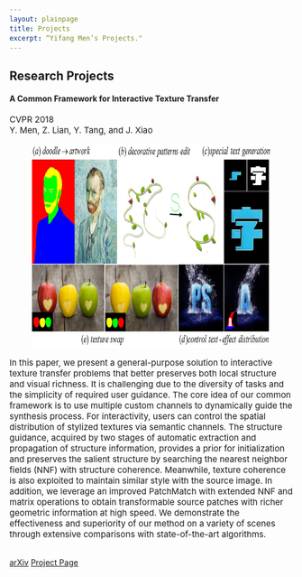 ```yaml
---
layout: plainpage
title: Projects
excerpt: “Yifang Men’s Projects."
---
```



<h2>Research Projects</h2>

<h4>A Common Framework for Interactive Texture Transfer</h4>
<p style="font-size: 15px">
CVPR 2018<br>
Y. Men, Z. Lian, Y. Tang, and J. Xiao
</p>

<figure class="research-proj-img1">
    <img src="/images/projects/cfitt_easer.jpg" alt="" style="height: 360px; width:auto"/>
</figure>
<p style="font-size: 15px">In this paper, we present a general-purpose solution to interactive texture transfer problems that better preserves both local structure and visual richness. It is challenging due to the diversity of tasks and the simplicity of required user guidance. The core idea of our common framework is to use multiple custom channels to dynamically guide the synthesis process. For interactivity, users can control the spatial distribution of stylized textures via semantic channels. The structure guidance, acquired by two stages of automatic extraction and propagation of structure information, provides a prior for initialization and preserves the salient structure by searching the nearest neighbor fields (NNF) with structure coherence. Meanwhile, texture coherence is also exploited to maintain similar style with the source image. In addition, we leverage an improved PatchMatch with extended NNF and matrix operations to obtain transformable source patches with richer geometric information at high speed. We demonstrate the effectiveness and superiority of our method on a variety of scenes through extensive comparisons with state-of-the-art algorithms.

 <br><a href="https://arxiv.org/abs/1611.05709"><span class="label">arXiv</span></a>
     <a href="https://menyifang.github.io/projects//CFITT.html"><span class="label">Project Page</span></a>

</p>
<br><br>
